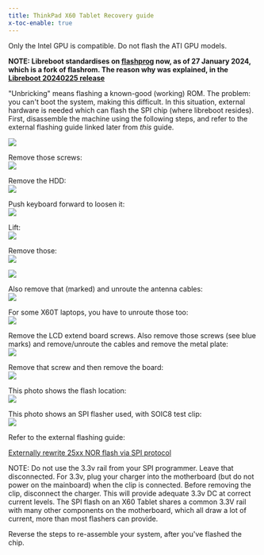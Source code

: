 ```yaml
---
title: ThinkPad X60 Tablet Recovery guide
x-toc-enable: true
---
```


Only the Intel GPU is compatible. Do not flash the ATI GPU models.

**NOTE: Libreboot standardises on [flashprog](https://flashprog.org/wiki/Flashprog)
now, as of 27 January 2024, which is a fork of flashrom.
The reason why was explained, in
the [Libreboot 20240225 release](../../news/libreboot20240225.md#flashprog-now-used-instead-of-flashrom)**

"Unbricking" means flashing a known-good (working) ROM. The problem:
you can't boot the system, making this difficult. In this situation,
external hardware is needed which can flash the SPI chip (where libreboot
resides). First, disassemble the machine using the following steps, and refer
to the external flashing guide linked later from *this* guide.

![](https://av.libreboot.org/x60t_unbrick/0000.JPG)

Remove those screws:\
![](https://av.libreboot.org/x60t_unbrick/0001.JPG)

Remove the HDD:\
![](https://av.libreboot.org/x60t_unbrick/0002.JPG)

Push keyboard forward to loosen it:\
![](https://av.libreboot.org/x60t_unbrick/0003.JPG)

Lift:\
![](https://av.libreboot.org/x60t_unbrick/0004.JPG)

Remove those:\
![](https://av.libreboot.org/x60t_unbrick/0005.JPG)

![](https://av.libreboot.org/x60t_unbrick/0006.JPG)

Also remove that (marked) and unroute the antenna cables:\
![](https://av.libreboot.org/x60t_unbrick/0007.JPG)

For some X60T laptops, you have to unroute those too:\
![](https://av.libreboot.org/x60t_unbrick/0010.JPG)

Remove the LCD extend board screws. Also remove those screws (see blue
marks) and remove/unroute the cables and remove the metal plate:\
![](https://av.libreboot.org/x60t_unbrick/0008.JPG)

Remove that screw and then remove the board:\
![](https://av.libreboot.org/x60t_unbrick/0009.JPG)

This photo shows the flash location:\
![](https://av.libreboot.org/x60t_unbrick/0011.JPG)

This photo shows an SPI flasher used, with SOIC8 test clip:\
![](https://av.libreboot.org/x60/th_bbb_flashing.jpg)

Refer to the external flashing guide:

[Externally rewrite 25xx NOR flash via SPI protocol](spi)

NOTE: Do not use the 3.3v rail from your SPI programmer. Leave that disconnected.
For 3.3v, plug your charger into the motherboard (but do not power on the mainboard)
when the clip is connected. Before removing the clip, disconnect the charger.
This will provide adequate 3.3v DC at correct current levels. The SPI flash on an
X60 Tablet shares a common 3.3V rail with many other components on the motherboard,
which all draw a lot of current, more than most flashers can provide.

Reverse the steps to re-assemble your system, after you've flashed the chip.
